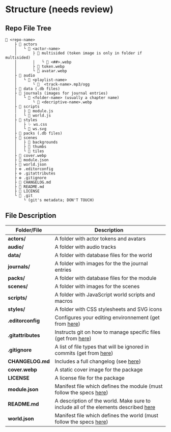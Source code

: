 # Structure (needs review)

## Repo File Tree

```text
📂 <repo-name>
    ├ 📂 actors
    │   └ 📂 <actor-name>
    │       ├ 📂 multisided (token image is only in folder if multisided)
    │       |   └ 🎨 <##>.webp
    │       ├ 🎨 token.webp
    │       └ 🎨 avatar.webp    
    ├ 📂 audio
    │   └ 📂 <playlist-name>
    │       └ 🎼  <track-name>.mp3/ogg
    ├ 📂 data (.db files)
    ├ 📂 journals (images for journal entries)
    │   └ 📂 <folder-name> (usually a chapter name)
    │       └ 🎨 <decriptive-name>.webp
    ├ 📂 scripts
    │   ├ 📜 module.js
    |   └ 📜 world.js    
    ├ 📂 styles
    │   ├ ✨ ws.css
    │   └ 🎨 ws.svg
    ├ 📂 packs (.db files)
    ├ 📂 scenes
    │   ├ 📂 backgrounds
    │   ├ 📂 thumbs
    │   └ 📂 tiles
    ├ 🎨 cover.webp 
    ├ 📄 module.json
    ├ 📄 world.json
    ├ ⚙️ .editorconfig
    ├ ⚙️ .gitattributes
    ├ ⚙️ .gitignore
    ├ 📄 CHANGELOG.md
    ├ 📄 README.md
    ├ 📄 LICENSE
    └ 📂 .git
        └ (git's metadata; DON'T TOUCH)
```

## File Description

| Folder/File        | Description                                                                                                                                               |
| ------------------ | --------------------------------------------------------------------------------------------------------------------------------------------------------- |
| **actors/**        | A folder with actor tokens and avatars                                                                                                                    |
| **audio/**         | A folder with audio tracks                                                                                                                                |
| **data/**          | A folder with database files for the world                                                                                                                |
| **journals/**      | A folder with images for the the journal entries                                                                                                          |
| **packs/**         | A folder with database files for the module                                                                                                               |
| **scenes/**        | A folder with images for the scenes                                                                                                                       |
| **scripts/**       | A folder with JavaScript world scripts and macros                                                                                                         |
| **styles/**        | A folder with CSS stylesheets and SVG icons
| **.editorconfig**  | Configures your editing environnement (get from [here](https://github.com/World-Smiths/template-world/blob/main/.editorconfig))                           |
| **.gitattributes** | Instructs git on how to manage specific files (get from [here](https://github.com/World-Smiths/template-world/blob/main/.gitattributes))                  |
| **.gitignore**     | A list of file types that will be ignored in commits (get from [here](https://github.com/World-Smiths/template-world/blob/main/.gitignore))               |
| **CHANGELOG.md**   | Includes a full changelog (see [here](https://github.com/World-Smiths/template-world/blob/main/CHANGELOG.md))                                             |
| **cover.webp**     | A static cover image for the package                                                                                                                      |
| **LICENSE**        | A license file for the package                                                                                                                                  |
| **module.json**    | Manifest file which defines the module (must follow the specs [here](https://github.com/World-Smiths/template-world/blob/main/world/module.json))         |
| **README.md**      | A description of the world. Make sure to include all of the elements described [here](https://github.com/World-Smiths/template-world/blob/main/README.md) |
| **world.json**     | Manifest file which defines the world (must follow the specs [here](https://github.com/World-Smiths/template-world/blob/main/world/world.json))           |
